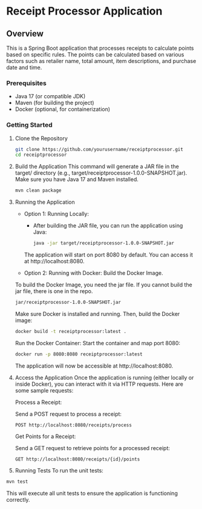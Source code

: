 # Receipt Processor Application
## Overview
This is a Spring Boot application that processes receipts to calculate points based on specific rules. The points can be calculated based on various factors such as retailer name, total amount, item descriptions, and purchase date and time.

### Prerequisites
* Java 17 (or compatible JDK)
* Maven (for building the project)
* Docker (optional, for containerization)

### Getting Started
1. Clone the Repository
   ```bash
   git clone https://github.com/yourusername/receiptprocessor.git
   cd receiptprocessor
   ```
2. Build the Application
   This command will generate a JAR file in the target/ directory (e.g., target/receiptprocessor-1.0.0-SNAPSHOT.jar).
   Make sure you have Java 17 and Maven installed.
    ```bash
    mvn clean package
    ```

3. Running the Application
   * Option 1: Running Locally:
      - After building the JAR file, you can run the application using Java:
        ```bash
        java -jar target/receiptprocessor-1.0.0-SNAPSHOT.jar
        ```
     The application will start on port 8080 by default. You can access it at http://localhost:8080.

   * Option 2: Running with Docker:
     Build the Docker Image.
   
    To build the Docker Image, you need the jar file. If you cannot build the jar file, there is one in the repo.
    ```bash
   jar/receiptprocessor-1.0.0-SNAPSHOT.jar
   ```
     Make sure Docker is installed and running. Then, build the Docker image:
     ```bash
     docker build -t receiptprocessor:latest .
     ```
     Run the Docker Container:
     Start the container and map port 8080:
     ```bash
     docker run -p 8080:8080 receiptprocessor:latest
     ```
     The application will now be accessible at http://localhost:8080.

4. Access the Application
   Once the application is running (either locally or inside Docker), you can interact with it via HTTP requests. Here are some sample requests:

    Process a Receipt:
    
    Send a POST request to process a receipt:
    
    ```http
    POST http://localhost:8080/receipts/process
    ```
    Get Points for a Receipt:
    
    Send a GET request to retrieve points for a processed receipt:
    
    ```http
    GET http://localhost:8080/receipts/{id}/points
    ```

5. Running Tests
   To run the unit tests:

```bash
mvn test
```
This will execute all unit tests to ensure the application is functioning correctly.